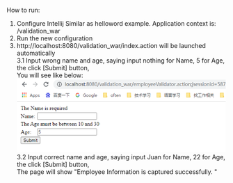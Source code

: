 How to run:
1. Configure Intellij
   Similar as helloword example. Application context is: /validation_war
2. Run the new configuration
3. http://localhost:8080/validation_war/index.action will be launched automatically</br>
    3.1 Input wrong name and age, saying input nothing for Name, 5 for Age, the click [Submit] button,</br>
    You will see like below:</br>
   ![Screenshot](pics/image-20211114142725335.png)
    3.2 Input correct name and age, saying input Juan for Name, 22 for Age, the click [Submit] button,</br>
    The page will show "Employee Information is captured successfully. "
